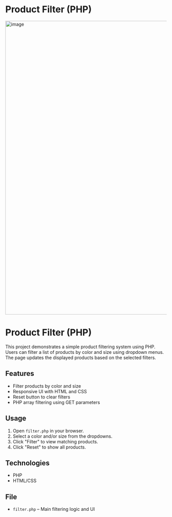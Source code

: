 # Product Filter (PHP)

<img width="1920" height="919" alt="image" src="https://github.com/user-attachments/assets/a71da016-7409-4c3f-b6b1-e1829456666d" />

# Product Filter (PHP)

This project demonstrates a simple product filtering system using PHP. Users can filter a list of products by color and size using dropdown menus. The page updates the displayed products based on the selected filters.

## Features

- Filter products by color and size
- Responsive UI with HTML and CSS
- Reset button to clear filters
- PHP array filtering using GET parameters

## Usage

1. Open `filter.php` in your browser.
2. Select a color and/or size from the dropdowns.
3. Click "Filter" to view matching products.
4. Click "Reset" to show all products.

## Technologies

- PHP
- HTML/CSS

## File

- `filter.php` – Main filtering logic and UI
